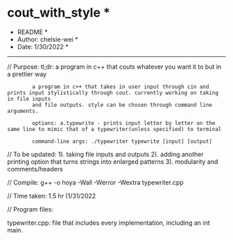 # cout_with_style     *
* README              *
* Author: chelsie-wei *
* Date: 1/30/2022     *
* * * * * * * * * * * * 

// Purpose: tl;dr: a program in c++ that couts whatever you want it to but in a prettier way

            a program in c++ that takes in user input through cin and prints input stylistically through cout. currently working on taking in file inputs
            and file outputs. style can be chosen through command line arguments. 
            
            options: a.typewrite - prints input letter by letter on the same line to mimic that of a typewriter(unless specified) to terminal
            
            command-line args: ./typewriter typewrite [input] [output]
            
// To be updated: 1). taking file inputs and outputs
                  2). adding another printing option that turns strings into enlarged patterns
                  3). modularity and comments/headers
                  
// Compile: g++ -o hoya -Wall -Werror -Wextra typewriter.cpp

// Time taken: 1.5 hr (1/31/2022

// Program files: 

typewriter.cpp: file that includes every implementation, including an int main.

